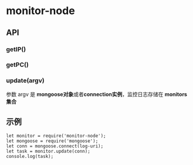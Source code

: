 # monitor-node

## API

### getIP()

### getPC()

### update(argv)
参数 argv 是 **mongoose对象**或者**connection实例**，监控日志存储在 **monitors集合**  

## 示例
  ```
  let monitor = require('monitor-node');
  let mongoose = require('mongoose');
  let conn = mongoose.connect(log-uri);
  let task = monitor.update(conn);
  console.log(task);
  ```